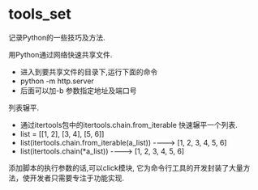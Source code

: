# tools_set
记录Python的一些技巧及方法.

用Python通过网络快速共享文件.
  - 进入到要共享文件的目录下,运行下面的命令
  - python -m http.server
  - 后面可以加-b 参数指定地址及端口号

列表辗平.
  - 通过itertools包中的itertools.chain.from_iterable 快速辗平一个列表.
  - list = [[1, 2], [3, 4], [5, 6]]
  - list(itertools.chain.from_iterable(a_list)) ----> [1, 2, 3, 4, 5, 6]
  - list(itertools.chain(*a_list)) ----> [1, 2, 3, 4, 5, 6] 

添加脚本的执行参数的话,可以click模块, 它为命令行工具的开发封装了大量方法，使开发者只需要专注于功能实现.
